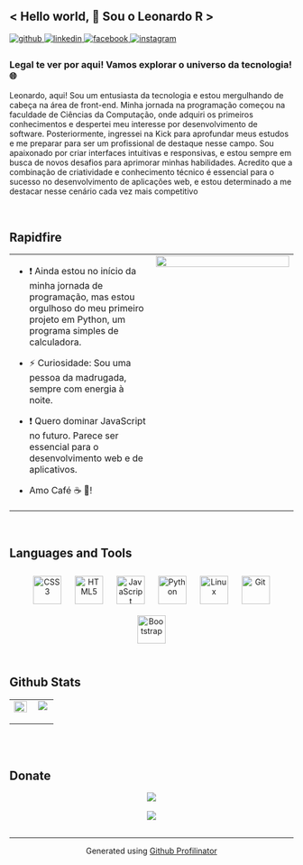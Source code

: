 ## < Hello world, 🖖 Sou o Leonardo R >  
  

<a href="https://github.com/oLeonardo-R" target="_blank">
<img src=https://img.shields.io/badge/github-%2324292e.svg?&style=for-the-badge&logo=github&logoColor=white alt=github style="margin-bottom: 5px;" />
</a>
<a href="https://linkedin.com/in/leonardo-rrodrigues" target="_blank">
<img src=https://img.shields.io/badge/linkedin-%231E77B5.svg?&style=for-the-badge&logo=linkedin&logoColor=white alt=linkedin style="margin-bottom: 5px;" />
</a>
<a href="https://www.facebook.com/leo.guui/" target="_blank">
<img src=https://img.shields.io/badge/facebook-%232E87FB.svg?&style=for-the-badge&logo=facebook&logoColor=white alt=facebook style="margin-bottom: 5px;" />
</a>
<a href="https://www.instagram.com/leo_guui/" target="_blank">
<img src=https://img.shields.io/badge/instagram-%23000000.svg?&style=for-the-badge&logo=instagram&logoColor=white alt=instagram style="margin-bottom: 5px;" />
</a>  
  



### Legal te ver por aqui! Vamos explorar o universo da tecnologia!  🌐  
Leonardo, aqui! Sou um entusiasta da tecnologia e estou mergulhando de cabeça na área de front-end. Minha jornada na programação começou na faculdade de Ciências da Computação, onde adquiri os primeiros conhecimentos e despertei meu interesse por desenvolvimento de software. Posteriormente, ingressei na Kick para aprofundar meus estudos e me preparar para ser um profissional de destaque nesse campo. Sou apaixonado por criar interfaces intuitivas e responsivas, e estou sempre em busca de novos desafios para aprimorar minhas habilidades. Acredito que a combinação de criatividade e conhecimento técnico é essencial para o sucesso no desenvolvimento de aplicações web, e estou determinado a me destacar nesse cenário cada vez mais competitivo  
  

<br/>  


## Rapidfire  
<table><tr><td valign="top" width="50%">

- ❗ Ainda estou no início da minha jornada de programação, mas estou orgulhoso do meu primeiro projeto em Python, um programa simples de calculadora.  
  

- ⚡ Curiosidade: Sou uma pessoa da madrugada, sempre com energia à noite.   
  

- ❗ Quero dominar JavaScript no futuro. Parece ser essencial para o desenvolvimento web e de aplicativos.  
  

- Amo Café ☕ 💚!   


</td><td valign="top" width="50%">

<img src="https://th.bing.com/th/id/OIP.eIegLko4I6HI8i0wgoLyFwAAAA?rs=1&pid=ImgDetMain" align="left" style="width: 100%" />  


</td></tr></table>  

<br/>  


## Languages and Tools  
<div align="center">  
<a href="https://www.w3schools.com/css/" target="_blank"><img style="margin: 10px" src="https://profilinator.rishav.dev/skills-assets/css3-original-wordmark.svg" alt="CSS3" height="50" /></a>  
<a href="https://en.wikipedia.org/wiki/HTML5" target="_blank"><img style="margin: 10px" src="https://profilinator.rishav.dev/skills-assets/html5-original-wordmark.svg" alt="HTML5" height="50" /></a>  
<a href="https://www.javascript.com/" target="_blank"><img style="margin: 10px" src="https://profilinator.rishav.dev/skills-assets/javascript-original.svg" alt="JavaScript" height="50" /></a>  
<a href="https://www.python.org/" target="_blank"><img style="margin: 10px" src="https://profilinator.rishav.dev/skills-assets/python-original.svg" alt="Python" height="50" /></a>  
<a href="https://www.linux.org/" target="_blank"><img style="margin: 10px" src="https://profilinator.rishav.dev/skills-assets/linux-original.svg" alt="Linux" height="50" /></a>  
<a href="https://github.com/" target="_blank"><img style="margin: 10px" src="https://profilinator.rishav.dev/skills-assets/git-scm-icon.svg" alt="Git" height="50" /></a>  
<a href="https://getbootstrap.com/docs/3.4/javascript/" target="_blank"><img style="margin: 10px" src="https://profilinator.rishav.dev/skills-assets/bootstrap-plain.svg" alt="Bootstrap" height="50" /></a>  
</div>  

<br/>  


## Github Stats  
<table><tr><td valign="top" width="50%">

<img src="https://github-readme-stats.vercel.app/api?username=oLeonardo-R&show_icons=true&count_private=true&hide_border=true" align="left" style="width: 100%" />

</td><td valign="top" width="50%">

<div align="center"><img src="https://github-readme-stats.vercel.app/api/top-langs/?username=oLeonardo-R&hide_border=true&layout=compact" align="center" /></div>  

<br/>  
</td></tr></table>  

<br/>  

  

<br/>  


## Donate  
<div align="center">
            <a href="https://ko-fi.com/devrodrigues" target="_blank" style="display: inline-block;">
                <img
                    src="https://img.shields.io/badge/Donate-Ko--fi-F16061.svg?style=flat-square&logo=ko-fi" 
                    align="center"
                />
            </a></div>  

<br/>  

<div align="center">
<img src="https://komarev.com/ghpvc/?username=oLeonardo-R&&style=flat-square" align="center" />
</div>  

<br />

----
<div align="center">Generated using <a href="https://profilinator.rishav.dev/" target="_blank">Github Profilinator</a></div>

